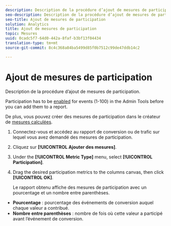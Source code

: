```yaml
---
description: Description de la procédure d’ajout de mesures de participation.
seo-description: Description de la procédure d’ajout de mesures de participation.
seo-title: Ajout de mesures de participation
solution: Analytics
title: Ajout de mesures de participation
topic: Mesures
uuid: 0cadc5f7-64d0-442a-8faf-b3bf13f04434
translation-type: tm+mt
source-git-commit: 8c4c368a84ba5499d85f0b7512c99de47ddb14c2

---
```



# Ajout de mesures de participation

Description de la procédure d’ajout de mesures de participation.

Participation has to be [enabled](/help/components/c-variables/c-metrics/metrics-participation.md) for events (1-100) in the Admin Tools before you can add them to a report.

De plus, vous pouvez créer des mesures de participation dans le créateur de [mesures calculées](https://marketing.adobe.com/resources/help/en_US/analytics/calcmetrics/participation_metric.html).

1. Connectez-vous et accédez au rapport de conversion ou de trafic sur lequel vous avez demandé des mesures de participation.
1. Cliquez sur **[!UICONTROL Ajouter des mesures]**.
1. Under the **[!UICONTROL Metric Type]** menu, select **[!UICONTROL Participation]**.
1. Drag the desired participation metrics to the columns canvas, then click **[!UICONTROL OK]**.

   Le rapport obtenu affiche des mesures de participation avec un pourcentage et un nombre entre parenthèses.

* **Pourcentage** : pourcentage des événements de conversion auquel chaque valeur a contribué.
* **Nombre entre parenthèses** : nombre de fois où cette valeur a participé avant l’événement de conversion.

